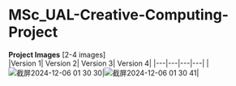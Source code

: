 # MSc_UAL-Creative-Computing-Project


**Project Images** [2-4 images]  
|Version 1| Version 2| Version 3| Version 4| 
|---|---|---|---|
|![截屏2024-12-06 01 30 30](https://git.arts.ac.uk/24004306/24-25-Critical-Coding-One/assets/1338/1a63cf58-bfdd-4310-85e5-20438fe107f9)|![截屏2024-12-06 01 30 41](https://git.arts.ac.uk/24004306/24-25-Critical-Coding-One/assets/1338/27197211-619d-4e9d-b755-8bdf1847a7d0)|




